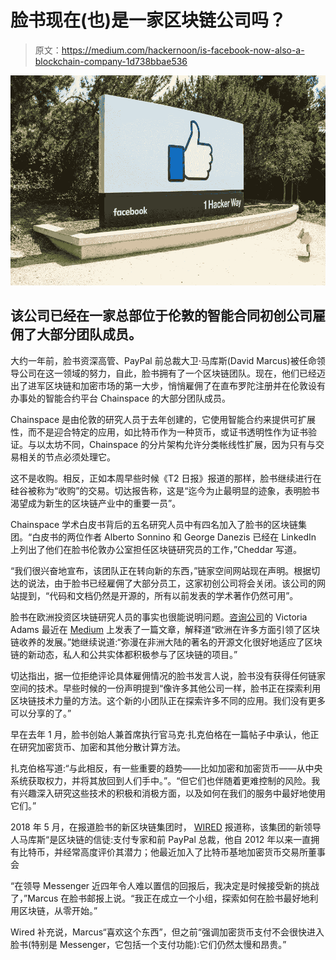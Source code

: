 # 脸书现在(也)是一家区块链公司吗？

> 原文：<https://medium.com/hackernoon/is-facebook-now-also-a-blockchain-company-1d738bbae536>

![](img/ef51d0044323f19ceab94e2d7f674649.png)

## 该公司已经在一家总部位于伦敦的智能合同初创公司雇佣了大部分团队成员。

大约一年前，脸书资深高管、PayPal 前总裁大卫·马库斯(David Marcus)被任命领导公司在这一领域的努力，自此，脸书拥有了一个区块链团队。现在，他们已经迈出了进军区块链和加密市场的第一大步，悄悄雇佣了在直布罗陀注册并在伦敦设有办事处的智能合约平台 Chainspace 的大部分团队成员。

Chainspace 是由伦敦的研究人员于去年创建的，它使用智能合约来提供可扩展性，而不是迎合特定的应用，如比特币作为一种货币，或证书透明性作为证书验证。与以太坊不同，Chainspace 的分片架构允许分类帐线性扩展，因为只有与交易相关的节点必须处理它。

这不是收购。相反，正如本周早些时候《T2 日报》报道的那样，脸书继续进行在硅谷被称为“收购”的交易。切达报告称，这是“迄今为止最明显的迹象，表明脸书渴望成为新生的区块链产业中的重要一员”。

Chainspace 学术白皮书背后的五名研究人员中有四名加入了脸书的区块链集团。“白皮书的两位作者 Alberto Sonnino 和 George Danezis 已经在 LinkedIn 上列出了他们在脸书伦敦办公室担任区块链研究员的工作，”Cheddar 写道。

“我们很兴奋地宣布，该团队正在转向新的东西，”链家空间网站现在声明。根据切达的说法，由于脸书已经雇佣了大部分员工，这家初创公司将会关闭。该公司的网站提到，“代码和文档仍然是开源的，所有以前发表的学术著作仍然可用”。

脸书在欧洲投资区块链研究人员的事实也很能说明问题。[咨询公司](https://medium.com/u/6c7078bf7b01?source=post_page-----1d738bbae536--------------------------------)的 Victoria Adams 最近在 [Medium](https://medium.com/u/504c7870fdb6?source=post_page-----1d738bbae536--------------------------------) 上发表了一篇文章，解释道“欧洲在许多方面引领了区块链收养的发展。”她继续说道:“弥漫在非洲大陆的著名的开源文化很好地适应了区块链的新动态，私人和公共实体都积极参与了区块链的项目。”

切达指出，据一位拒绝评论具体雇佣情况的脸书发言人说，脸书没有获得任何链家空间的技术。早些时候的一份声明提到“像许多其他公司一样，脸书正在探索利用区块链技术力量的方法。这个新的小团队正在探索许多不同的应用。我们没有更多可以分享的了。”

早在去年 1 月，脸书创始人兼首席执行官马克·扎克伯格在一篇帖子中承认，他正在研究加密货币、加密和其他分散计算方法。

扎克伯格写道:“与此相反，有一些重要的趋势——比如加密和加密货币——从中央系统获取权力，并将其放回到人们手中。”。“但它们也伴随着更难控制的风险。我有兴趣深入研究这些技术的积极和消极方面，以及如何在我们的服务中最好地使用它们。”

2018 年 5 月，在报道脸书的新区块链集团时， [WIRED](https://medium.com/u/ecdcb63e1a76?source=post_page-----1d738bbae536--------------------------------) 报道称，该集团的新领导人马库斯“是区块链的信徒:支付专家和前 PayPal 总裁，他自 2012 年以来一直拥有比特币，并经常高度评价其潜力；他最近加入了比特币基地加密货币交易所董事会

“在领导 Messenger 近四年令人难以置信的回报后，我决定是时候接受新的挑战了，”Marcus 在脸书邮报上说。“我正在成立一个小组，探索如何在脸书最好地利用区块链，从零开始。”

Wired 补充说，Marcus“喜欢这个东西”，但之前“强调加密货币支付不会很快进入脸书(特别是 Messenger，它包括一个支付功能):它们仍然太慢和昂贵。”